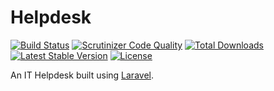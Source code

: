 # Helpdesk

[![Build Status](https://scrutinizer-ci.com/g/stevebauman/helpdesk/badges/build.png?b=master)](https://scrutinizer-ci.com/g/stevebauman/helpdesk/build-status/master)
[![Scrutinizer Code Quality](https://img.shields.io/scrutinizer/g/stevebauman/helpdesk/master.svg?style=flat-square)](https://scrutinizer-ci.com/g/stevebauman/helpdesk/?branch=master)
[![Total Downloads](https://img.shields.io/packagist/dt/stevebauman/ithub.svg?style=flat-square)](https://packagist.org/packages/stevebauman/ithub)
[![Latest Stable Version](https://img.shields.io/packagist/v/stevebauman/ithub.svg?style=flat-square)](https://packagist.org/packages/stevebauman/ithub)
[![License](https://img.shields.io/packagist/l/stevebauman/ithub.svg?style=flat-square)](https://packagist.org/packages/stevebauman/ithub)

An IT Helpdesk built using [Laravel](http://laravel.com).
